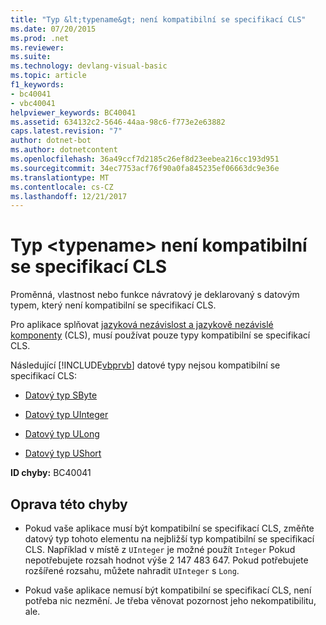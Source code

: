 ```yaml
---
title: "Typ &lt;typename&gt; není kompatibilní se specifikací CLS"
ms.date: 07/20/2015
ms.prod: .net
ms.reviewer: 
ms.suite: 
ms.technology: devlang-visual-basic
ms.topic: article
f1_keywords:
- bc40041
- vbc40041
helpviewer_keywords: BC40041
ms.assetid: 634132c2-5646-44aa-98c6-f773e2e63882
caps.latest.revision: "7"
author: dotnet-bot
ms.author: dotnetcontent
ms.openlocfilehash: 36a49ccf7d2185c26ef8d23eebea216cc193d951
ms.sourcegitcommit: 34ec7753acf76f90a0fa845235ef06663dc9e36e
ms.translationtype: MT
ms.contentlocale: cs-CZ
ms.lasthandoff: 12/21/2017
---
```

# <a name="type-lttypenamegt-is-not-cls-compliant"></a>Typ &lt;typename&gt; není kompatibilní se specifikací CLS
Proměnná, vlastnost nebo funkce návratový je deklarovaný s datovým typem, který není kompatibilní se specifikací CLS.  
  
 Pro aplikace splňovat [jazyková nezávislost a jazykově nezávislé komponenty](../../../standard/language-independence-and-language-independent-components.md) (CLS), musí používat pouze typy kompatibilní se specifikací CLS.  
  
 Následující [!INCLUDE[vbprvb](~/includes/vbprvb-md.md)] datové typy nejsou kompatibilní se specifikací CLS:  
  
-   [Datový typ SByte](../../../visual-basic/language-reference/data-types/sbyte-data-type.md)  
  
-   [Datový typ UInteger](../../../visual-basic/language-reference/data-types/uinteger-data-type.md)  
  
-   [Datový typ ULong](../../../visual-basic/language-reference/data-types/ulong-data-type.md)  
  
-   [Datový typ UShort](../../../visual-basic/language-reference/data-types/ushort-data-type.md)  
  
 **ID chyby:** BC40041  
  
## <a name="to-correct-this-error"></a>Oprava této chyby  
  
-   Pokud vaše aplikace musí být kompatibilní se specifikací CLS, změňte datový typ tohoto elementu na nejbližší typ kompatibilní se specifikací CLS. Například v místě z `UInteger` je možné použít `Integer` Pokud nepotřebujete rozsah hodnot výše 2 147 483 647. Pokud potřebujete rozšířené rozsahu, můžete nahradit `UInteger` s `Long`.  
  
-   Pokud vaše aplikace nemusí být kompatibilní se specifikací CLS, není potřeba nic nezmění. Je třeba věnovat pozornost jeho nekompatibilitu, ale.